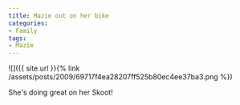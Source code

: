 ```yaml
---
title: Mazie out on her bike
categories:
- Family
tags:
- Mazie
---
```


![]({{ site.url }}{% link /assets/posts/2009/69717f4ea28207ff525b80ec4ee37ba3.png %})
  



She's doing great on her Skoot!
